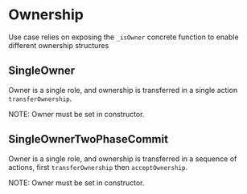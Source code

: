 # Ownership

Use case relies on exposing the `_isOwner` concrete function to enable different ownership structures

## SingleOwner

Owner is a single role, and ownership is transferred in a single action `transferOwnership`.

NOTE: Owner must be set in constructor.

## SingleOwnerTwoPhaseCommit

Owner is a single role, and ownership is transferred in a sequence of actions,
first `transferOwnership` then `acceptOwnership`.

NOTE: Owner must be set in constructor.
